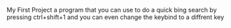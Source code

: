 My First Project a program that you can use to do a quick bing search by pressing ctrl+shift+1 and you can even change the keybind to a diffrent key
